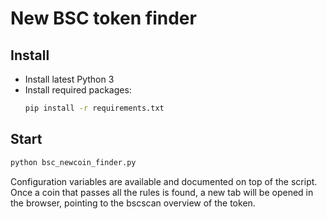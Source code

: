 # New BSC token finder

## Install

- Install latest Python 3
- Install required packages:
    ```sh
    pip install -r requirements.txt
    ```

## Start

```sh
python bsc_newcoin_finder.py
```

Configuration variables are available and documented on top of the script.
Once a coin that passes all the rules is found, a new tab will be opened in the browser, pointing to the bscscan overview of the token.